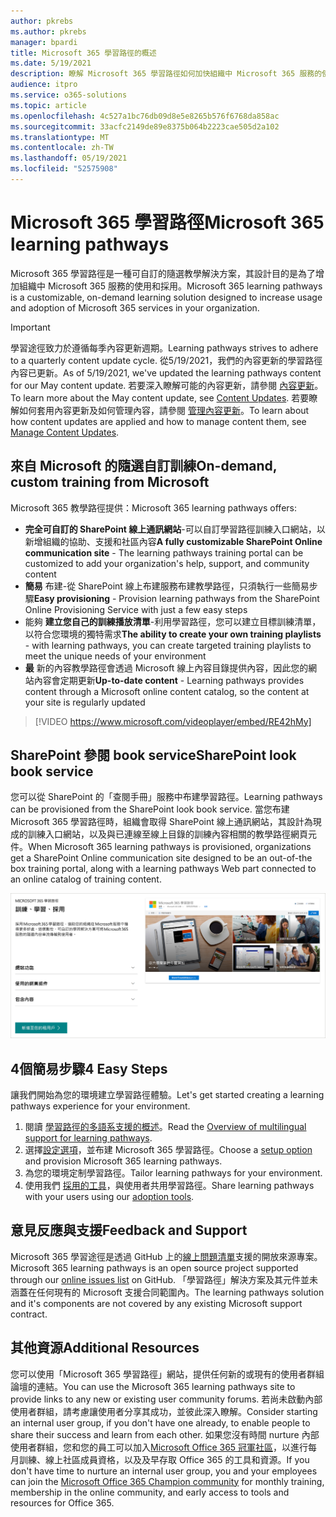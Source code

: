 ```yaml
---
author: pkrebs
ms.author: pkrebs
manager: bpardi
title: Microsoft 365 學習路徑的概述
ms.date: 5/19/2021
description: 瞭解 Microsoft 365 學習路徑如何加快組織中 Microsoft 365 服務的使用和採用。 學習路徑包括自訂的 SharePoint 線上網頁元件，以及可輕鬆布建至 Microsoft 365 租使用者的現代 SharePoint 線上通訊訓練網站。
audience: itpro
ms.service: o365-solutions
ms.topic: article
ms.openlocfilehash: 4c527a1bc76db09d8e5e8265b576f6768da858ac
ms.sourcegitcommit: 33acfc2149de89e8375b064b2223cae505d2a102
ms.translationtype: MT
ms.contentlocale: zh-TW
ms.lasthandoff: 05/19/2021
ms.locfileid: "52575908"
---
```

# <a name="microsoft-365-learning-pathways"></a><span data-ttu-id="ca813-104">Microsoft 365 學習路徑</span><span class="sxs-lookup"><span data-stu-id="ca813-104">Microsoft 365 learning pathways</span></span> 
<span data-ttu-id="ca813-105">Microsoft 365 學習路徑是一種可自訂的隨選教學解決方案，其設計目的是為了增加組織中 Microsoft 365 服務的使用和採用。</span><span class="sxs-lookup"><span data-stu-id="ca813-105">Microsoft 365 learning pathways is a customizable, on-demand learning solution designed to increase usage and adoption of Microsoft 365 services in your organization.</span></span>       

> [!IMPORTANT]
> <span data-ttu-id="ca813-106">學習途徑致力於遵循每季內容更新週期。</span><span class="sxs-lookup"><span data-stu-id="ca813-106">Learning pathways strives to adhere to a quarterly content update cycle.</span></span> <span data-ttu-id="ca813-107">從5/19/2021，我們的內容更新的學習路徑內容已更新。</span><span class="sxs-lookup"><span data-stu-id="ca813-107">As of 5/19/2021, we've updated the learning pathways content for our May content update.</span></span> <span data-ttu-id="ca813-108">若要深入瞭解可能的內容更新，請參閱 [內容更新](custom_contentupdates.md)。</span><span class="sxs-lookup"><span data-stu-id="ca813-108">To learn more about the May content update, see [Content Updates](custom_contentupdates.md).</span></span> <span data-ttu-id="ca813-109">若要瞭解如何套用內容更新及如何管理內容，請參閱 [管理內容更新](custom_contentupdatesmanage.md)。</span><span class="sxs-lookup"><span data-stu-id="ca813-109">To learn about how content updates are applied and how to manage content them, see [Manage Content Updates](custom_contentupdatesmanage.md).</span></span>  

## <a name="on-demand-custom-training-from-microsoft"></a><span data-ttu-id="ca813-110">來自 Microsoft 的隨選自訂訓練</span><span class="sxs-lookup"><span data-stu-id="ca813-110">On-demand, custom training from Microsoft</span></span>

<span data-ttu-id="ca813-111">Microsoft 365 教學路徑提供：</span><span class="sxs-lookup"><span data-stu-id="ca813-111">Microsoft 365 learning pathways offers:</span></span>

- <span data-ttu-id="ca813-112">**完全可自訂的 SharePoint 線上通訊網站**-可以自訂學習路徑訓練入口網站，以新增組織的協助、支援和社區內容</span><span class="sxs-lookup"><span data-stu-id="ca813-112">**A fully customizable SharePoint Online communication site** - The learning pathways training portal can be customized to add your organization's help, support, and community content</span></span>
- <span data-ttu-id="ca813-113">**簡易** 布建-從 SharePoint 線上布建服務布建教學路徑，只須執行一些簡易步驟</span><span class="sxs-lookup"><span data-stu-id="ca813-113">**Easy provisioning** - Provision learning pathways from the SharePoint Online Provisioning Service with just a few easy steps</span></span>
- <span data-ttu-id="ca813-114">能夠 **建立您自己的訓練播放清單**-利用學習路徑，您可以建立目標訓練清單，以符合您環境的獨特需求</span><span class="sxs-lookup"><span data-stu-id="ca813-114">**The ability to create your own training playlists** - with learning pathways, you can create targeted training playlists to meet the unique needs of your environment</span></span>
- <span data-ttu-id="ca813-115">**最** 新的內容教學路徑會透過 Microsoft 線上內容目錄提供內容，因此您的網站內容會定期更新</span><span class="sxs-lookup"><span data-stu-id="ca813-115">**Up-to-date content** - Learning pathways provides content through a Microsoft online content catalog, so the content at your site is regularly updated</span></span>

> [!VIDEO https://www.microsoft.com/videoplayer/embed/RE42hMy]

## <a name="sharepoint-look-book-service"></a><span data-ttu-id="ca813-116">SharePoint 參閱 book service</span><span class="sxs-lookup"><span data-stu-id="ca813-116">SharePoint look book service</span></span>
<span data-ttu-id="ca813-117">您可以從 SharePoint 的「查閱手冊」服務中布建學習路徑。</span><span class="sxs-lookup"><span data-stu-id="ca813-117">Learning pathways can be provisioned from the SharePoint look book service.</span></span> <span data-ttu-id="ca813-118">當您布建 Microsoft 365 學習路徑時，組織會取得 SharePoint 線上通訊網站，其設計為現成的訓練入口網站，以及與已連線至線上目錄的訓練內容相關的教學路徑網頁元件。</span><span class="sxs-lookup"><span data-stu-id="ca813-118">When Microsoft 365 learning pathways is provisioned, organizations get a SharePoint Online communication site designed to be an out-of-the box training portal, along with a learning pathways Web part connected to an online catalog of training content.</span></span> 

![SharePoint 查看圖書布建頁面](media/cg-provision.png)

## <a name="4-easy-steps"></a><span data-ttu-id="ca813-120">4個簡易步驟</span><span class="sxs-lookup"><span data-stu-id="ca813-120">4 Easy Steps</span></span>
<span data-ttu-id="ca813-121">讓我們開始為您的環境建立學習路徑體驗。</span><span class="sxs-lookup"><span data-stu-id="ca813-121">Let's get started creating a learning pathways experience for your environment.</span></span>
1. <span data-ttu-id="ca813-122">閱讀 [學習路徑的多語系支援的概述](custom_overview_ml.md)。</span><span class="sxs-lookup"><span data-stu-id="ca813-122">Read the [Overview of multilingual support for learning pathways](custom_overview_ml.md).</span></span> 
2. <span data-ttu-id="ca813-123">選擇[設定選項](custom_setupoptions.md)，並布建 Microsoft 365 學習路徑。</span><span class="sxs-lookup"><span data-stu-id="ca813-123">Choose a [setup option](custom_setupoptions.md) and provision Microsoft 365 learning pathways.</span></span>  
3. <span data-ttu-id="ca813-124">為您的環境定制學習路徑。</span><span class="sxs-lookup"><span data-stu-id="ca813-124">Tailor learning pathways for your environment.</span></span>
4. <span data-ttu-id="ca813-125">使用我們 [採用的工具](driveadoption.md)，與使用者共用學習路徑。</span><span class="sxs-lookup"><span data-stu-id="ca813-125">Share learning pathways with your users using our [adoption tools](driveadoption.md).</span></span>

## <a name="feedback-and-support"></a><span data-ttu-id="ca813-126">意見反應與支援</span><span class="sxs-lookup"><span data-stu-id="ca813-126">Feedback and Support</span></span>

<span data-ttu-id="ca813-127">Microsoft 365 學習途徑是透過 GitHub 上的[線上問題清單](https://aka.ms/CustomLearningHelp)支援的開放來源專案。</span><span class="sxs-lookup"><span data-stu-id="ca813-127">Microsoft 365 learning pathways is an open source project supported through our [online issues list](https://aka.ms/CustomLearningHelp) on GitHub.</span></span> <span data-ttu-id="ca813-128">「學習路徑」解決方案及其元件並未涵蓋在任何現有的 Microsoft 支援合同範圍內。</span><span class="sxs-lookup"><span data-stu-id="ca813-128">The learning pathways solution and it's components are not covered by any existing Microsoft support contract.</span></span>  

## <a name="additional-resources"></a><span data-ttu-id="ca813-129">其他資源</span><span class="sxs-lookup"><span data-stu-id="ca813-129">Additional Resources</span></span>
<span data-ttu-id="ca813-130">您可以使用「Microsoft 365 學習路徑」網站，提供任何新的或現有的使用者群組論壇的連結。</span><span class="sxs-lookup"><span data-stu-id="ca813-130">You can use the Microsoft 365 learning pathways site to provide links to any new or existing user community forums.</span></span> <span data-ttu-id="ca813-131">若尚未啟動內部使用者群組，請考慮讓使用者分享其成功，並彼此深入瞭解。</span><span class="sxs-lookup"><span data-stu-id="ca813-131">Consider starting an internal user group, if you don't have one already, to enable people to share their success and learn from each other.</span></span>  <span data-ttu-id="ca813-132">如果您沒有時間 nurture 內部使用者群組，您和您的員工可以加入[Microsoft Office 365 冠軍社區](https://aka.ms/O365Champions)，以進行每月訓練、線上社區成員資格，以及及早存取 Office 365 的工具和資源。</span><span class="sxs-lookup"><span data-stu-id="ca813-132">If you don't have time to nurture an internal user group, you and your employees can join the [Microsoft Office 365 Champion community](https://aka.ms/O365Champions) for monthly training, membership in the online community, and early access to tools and resources for Office 365.</span></span>